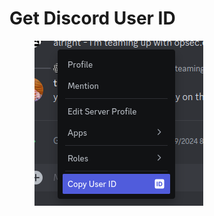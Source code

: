 # Get Discord User ID

<figure><img src="../../../../.gitbook/assets/image (2) (1) (1).png" alt=""><figcaption></figcaption></figure>
